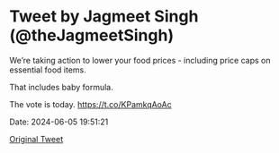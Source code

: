 # Tweet by Jagmeet Singh (@theJagmeetSingh)

We’re taking action to lower your food prices - including price caps on essential food items.

That includes baby formula.

The vote is today. https://t.co/KPamkqAoAc

Date: 2024-06-05 19:51:21

[Original Tweet](https://x.com/theJagmeetSingh/status/1798442504947429758)
